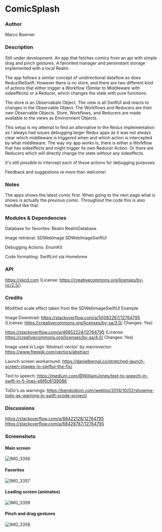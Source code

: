 
# ComicSplash

### Author
Marco Boerner

### Description
Still under development. An app that fetches comics from an api with simple drag and pinch gestures. A favorited manager and persinstant storage implemented with a local Realm.

The app follows a similar concept of unidirectional dataflow as does Redux/ReSwift. However there is no store, and there are two different kind of actions that either trigger a Workflow (Similar to Middleware with sideeffects) or a Reducer, which changes the state with pure functions.

The store is an Observabale Object. The view is all SwiftUI and reacts to changes in the Observable Object. The Workflows and Reducers are their own Observable Objects. Store, Workflows, and Reducers are made available to the views as Environment Objects.

This setup is my attempt to find an alternative to the Redux implementation as I always had issues debugging larger Redux apps as it was not always clear which middleware is triggered when and which action is intercepted by what middleware. The way my app works is, there is either a Workflow that has sideeffects and might trigger its own Reducer Action. Or there are Reducers which will directly change the state without any sideeffects.

It's still possible to intercept each of thsoe actions for debugging purposes.

Feedback and suggestions re more than welcome!

### Notes
The apps shows the latest comic first. When going to the next page what is shows is actually the previous comic. Throughout the code this is also handled like that.

### Modules & Dependencies
Database for favorites:
Realm
RealmDatabase

Image retrieval:
SDWebImage
SDWebImageSwiftUI

Debugging Actions:
EnumKit

Code formatting:
SwiftLint via Homebrew

### API
https://xkcd.com
(License: https://creativecommons.org/licenses/by-nc/2.5/)

### Credits
Modified scale effect taken from the SDWebImageSwiftUI Example 

Image Download:
https://stackoverflow.com/a/50082267/12764795
(License: https://creativecommons.org/licenses/by-sa/3.0/ Changes: Yes)

https://stackoverflow.com/a/46852224/12764795
(License: https://creativecommons.org/licenses/by-sa/4.0/ Changes: Yes)

Image used in Logo 'Abstract vector' by macrovector:
https://www.freepik.com/vectors/abstract

Launch screen workaround:
https://danielbernal.co/stretched-launch-screen-images-in-swiftui-the-fix/

Text to speech:
https://medium.com/@WilliamJones/text-to-speech-in-swift-in-5-lines-e6f6c6139086

ToDo's as warnings:
https://bendodson.com/weblog/2014/10/02/showing-todo-as-warning-in-swift-xcode-project/

### Discussions
https://stackoverflow.com/q/68422128/12764795
https://stackoverflow.com/a/68428787/12764795


### Screenshots

#### Main screen
![IMG_3356](https://user-images.githubusercontent.com/55633868/126513571-b41081d4-a6ed-423a-a502-c4fdb7d8782e.PNG)

#### Favorites
![IMG_3357](https://user-images.githubusercontent.com/55633868/126513575-90cf7226-4651-4c3a-a86c-9b3ed4be5caa.PNG)

#### Loading screen (animates)
![IMG_3359](https://user-images.githubusercontent.com/55633868/126513562-bafc9efd-2468-4a59-801a-a31585a9090d.PNG)

#### Pinch and drag gestures
![IMG_3358](https://user-images.githubusercontent.com/55633868/126513566-9d25003d-7d21-46a3-ae03-7c93aa657fc3.PNG)
